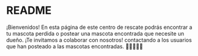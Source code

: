 # README

¡Bienvenidos! En esta página de este centro de rescate podrás encontrar a tu mascota perdida o postear una mascota encontrada que necesite un dueño.
¡Te invitamos a colaborar con nosotros! contactando a los usuarios que han posteado a las mascotas encontradas.
🐾🐾🐾🐾🐾
